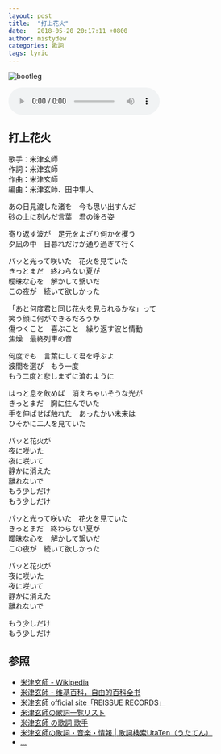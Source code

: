 ```yaml
---
layout: post
title:  "打上花火"
date:   2018-05-20 20:17:11 +0800
author: mistydew
categories: 歌詞
tags: lyric
---
```

![bootleg](https://raw.githubusercontent.com/mistydew/audio/master/cover/bootleg.jpg)

<audio controls>
  <source src="https://raw.githubusercontent.com/mistydew/audio/master/%E6%89%93%E4%B8%8A%E8%8A%B1%E7%81%AB.mp3" type="audio/mpeg">
您的浏览器不支持 audio 元素。
</audio>

## 打上花火

歌手：米津玄師<br>
作詞：米津玄師<br>
作曲：米津玄師<br>
編曲：米津玄師、田中隼人

あの日見渡した渚を　今も思い出すんだ<br>
砂の上に刻んだ言葉　君の後ろ姿

寄り返す波が　足元をよぎり何かを攫う<br>
夕凪の中　日暮れだけが通り過ぎて行く

パッと光って咲いた　花火を見ていた<br>
きっとまだ　終わらない夏が<br>
曖昧な心を　解かして繋いだ<br>
この夜が　続いて欲しかった

「あと何度君と同じ花火を見られるかな」って<br>
笑う顔に何ができるだろうか<br>
傷つくこと　喜ぶこと　繰り返す波と情動<br>
焦燥　最終列車の音

何度でも　言葉にして君を呼ぶよ<br>
波間を選び　もう一度<br>
もう二度と悲しまずに済むように

はっと息を飲めば　消えちゃいそうな光が<br>
きっとまだ　胸に住んでいた<br>
手を伸ばせば触れた　あったかい未来は<br>
ひそかに二人を見ていた

パッと花火が<br>
夜に咲いた<br>
夜に咲いて<br>
静かに消えた<br>
離れないで<br>
もう少しだけ<br>
もう少しだけ

パッと光って咲いた　花火を見ていた<br>
きっとまだ　終わらない夏が<br>
曖昧な心を　解かして繋いだ<br>
この夜が　続いて欲しかった

パッと花火が<br>
夜に咲いた<br>
夜に咲いて<br>
静かに消えた<br>
離れないで

もう少しだけ<br>
もう少しだけ

## 参照
* [米津玄師 - Wikipedia](https://ja.wikipedia.org/wiki/米津玄師)
* [米津玄師 - 维基百科，自由的百科全书](https://zh.wikipedia.org/wiki/米津玄師)
* [米津玄師 official site「REISSUE RECORDS」](http://reissuerecords.net)
* [米津玄師の歌詞一覧リスト](https://www.uta-net.com/artist/12795)
* [米津玄師 の歌詞 歌手](http://www.kasi-time.com/subcat-uta-18770-1.html)
* [米津玄師の歌詞・音楽・情報 \| 歌詞検索UtaTen（うたてん）](https://utaten.com/artist/米津玄師)
* [...](https://github.com/mistydew)
